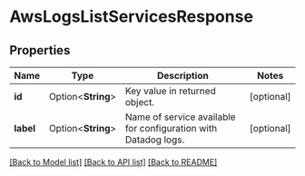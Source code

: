 # AwsLogsListServicesResponse

## Properties

Name | Type | Description | Notes
------------ | ------------- | ------------- | -------------
**id** | Option<**String**> | Key value in returned object. | [optional]
**label** | Option<**String**> | Name of service available for configuration with Datadog logs. | [optional]

[[Back to Model list]](../README.md#documentation-for-models) [[Back to API list]](../README.md#documentation-for-api-endpoints) [[Back to README]](../README.md)



